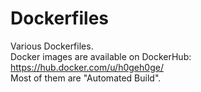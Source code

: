 # Dockerfiles
Various Dockerfiles.  
Docker images are available on DockerHub: https://hub.docker.com/u/h0geh0ge/  
Most of them are "Automated Build".  

